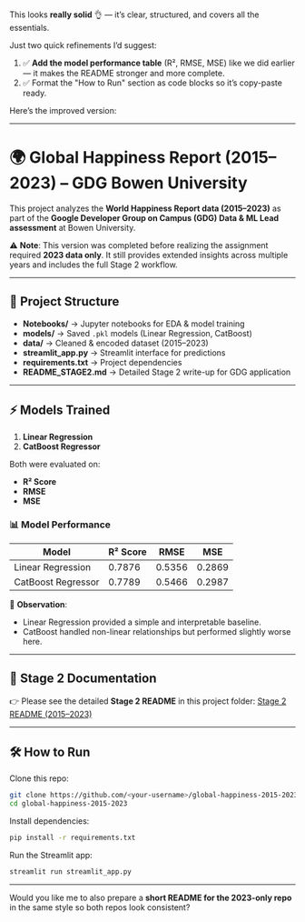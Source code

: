 This looks **really solid** 👌 — it’s clear, structured, and covers all the essentials.

Just two quick refinements I’d suggest:

1. ✅ **Add the model performance table** (R², RMSE, MSE) like we did earlier — it makes the README stronger and more complete.
2. ✅ Format the "How to Run" section as code blocks so it’s copy-paste ready.

Here’s the improved version:

---

# 🌍 Global Happiness Report (2015–2023) – GDG Bowen University

This project analyzes the **World Happiness Report data (2015–2023)** as part of the **Google Developer Group on Campus (GDG) Data & ML Lead assessment** at Bowen University.

⚠️ **Note**: This version was completed before realizing the assignment required **2023 data only**. It still provides extended insights across multiple years and includes the full Stage 2 workflow.

---

## 📂 Project Structure

* **Notebooks/** → Jupyter notebooks for EDA & model training
* **models/** → Saved `.pkl` models (Linear Regression, CatBoost)
* **data/** → Cleaned & encoded dataset (2015–2023)
* **streamlit\_app.py** → Streamlit interface for predictions
* **requirements.txt** → Project dependencies
* **README\_STAGE2.md** → Detailed Stage 2 write-up for GDG application

---

## ⚡ Models Trained

1. **Linear Regression**
2. **CatBoost Regressor**

Both were evaluated on:

* **R² Score**
* **RMSE**
* **MSE**

### 📊 Model Performance

| Model              | R² Score | RMSE   | MSE    |
| ------------------ | -------- | ------ | ------ |
| Linear Regression  | 0.7876   | 0.5356 | 0.2869 |
| CatBoost Regressor | 0.7789   | 0.5466 | 0.2987 |

🔎 **Observation**:

* Linear Regression provided a simple and interpretable baseline.
* CatBoost handled non-linear relationships but performed slightly worse here.

---

## 📖 Stage 2 Documentation

👉 Please see the detailed **Stage 2 README** in this project folder:
[Stage 2 README (2015–2023)](./README_STAGE2.md)

---

## 🛠️ How to Run

Clone this repo:

```bash
git clone https://github.com/<your-username>/global-happiness-2015-2023.git
cd global-happiness-2015-2023
```

Install dependencies:

```bash
pip install -r requirements.txt
```

Run the Streamlit app:

```bash
streamlit run streamlit_app.py
```

---

Would you like me to also prepare a **short README for the 2023-only repo** in the same style so both repos look consistent?

